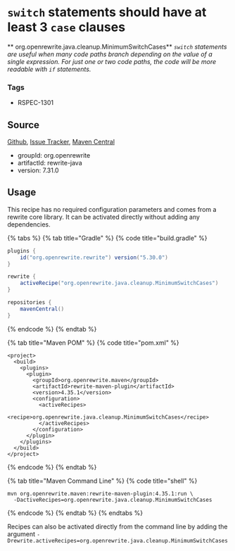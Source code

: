 # `switch` statements should have at least 3 `case` clauses

** org.openrewrite.java.cleanup.MinimumSwitchCases**
_`switch` statements are useful when many code paths branch depending on the value of a single expression. For just one or two code paths, the code will be more readable with `if` statements._

### Tags

* RSPEC-1301

## Source

[Github](https://github.com/openrewrite/rewrite), [Issue Tracker](https://github.com/openrewrite/rewrite/issues), [Maven Central](https://search.maven.org/artifact/org.openrewrite/rewrite-java/7.31.0/jar)

* groupId: org.openrewrite
* artifactId: rewrite-java
* version: 7.31.0


## Usage

This recipe has no required configuration parameters and comes from a rewrite core library. It can be activated directly without adding any dependencies.

{% tabs %}
{% tab title="Gradle" %}
{% code title="build.gradle" %}
```groovy
plugins {
    id("org.openrewrite.rewrite") version("5.30.0")
}

rewrite {
    activeRecipe("org.openrewrite.java.cleanup.MinimumSwitchCases")
}

repositories {
    mavenCentral()
}

```
{% endcode %}
{% endtab %}

{% tab title="Maven POM" %}
{% code title="pom.xml" %}
```markup
<project>
  <build>
    <plugins>
      <plugin>
        <groupId>org.openrewrite.maven</groupId>
        <artifactId>rewrite-maven-plugin</artifactId>
        <version>4.35.1</version>
        <configuration>
          <activeRecipes>
            <recipe>org.openrewrite.java.cleanup.MinimumSwitchCases</recipe>
          </activeRecipes>
        </configuration>
      </plugin>
    </plugins>
  </build>
</project>
```
{% endcode %}
{% endtab %}

{% tab title="Maven Command Line" %}
{% code title="shell" %}
```shell
mvn org.openrewrite.maven:rewrite-maven-plugin:4.35.1:run \
  -DactiveRecipes=org.openrewrite.java.cleanup.MinimumSwitchCases
```
{% endcode %}
{% endtab %}
{% endtabs %}

Recipes can also be activated directly from the command line by adding the argument `-Drewrite.activeRecipes=org.openrewrite.java.cleanup.MinimumSwitchCases`
